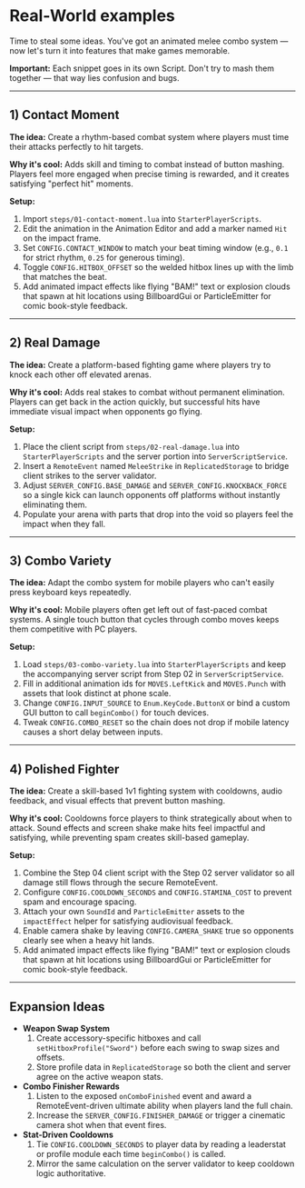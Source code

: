 # Real-World examples

Time to steal some ideas. You've got an animated melee combo system — now let's turn it into features that make games memorable.

**Important:** Each snippet goes in its own Script. Don't try to mash them together — that way lies confusion and bugs.

---

## 1) Contact Moment

**The idea:** Create a rhythm-based combat system where players must time their attacks perfectly to hit targets.

**Why it's cool:** Adds skill and timing to combat instead of button mashing. Players feel more engaged when precise timing is rewarded, and it creates satisfying "perfect hit" moments.

**Setup:**
  1. Import `steps/01-contact-moment.lua` into `StarterPlayerScripts`.
  2. Edit the animation in the Animation Editor and add a marker named `Hit` on the impact frame.
  3. Set `CONFIG.CONTACT_WINDOW` to match your beat timing window (e.g., `0.1` for strict rhythm, `0.25` for generous timing).
  4. Toggle `CONFIG.HITBOX_OFFSET` so the welded hitbox lines up with the limb that matches the beat.
  5. Add animated impact effects like flying "BAM!" text or explosion clouds that spawn at hit locations using BillboardGui or ParticleEmitter for comic book-style feedback.

---

## 2) Real Damage

**The idea:** Create a platform-based fighting game where players try to knock each other off elevated arenas.

**Why it's cool:** Adds real stakes to combat without permanent elimination. Players can get back in the action quickly, but successful hits have immediate visual impact when opponents go flying.

**Setup:**
  1. Place the client script from `steps/02-real-damage.lua` into `StarterPlayerScripts` and the server portion into `ServerScriptService`.
  2. Insert a `RemoteEvent` named `MeleeStrike` in `ReplicatedStorage` to bridge client strikes to the server validator.
  3. Adjust `SERVER_CONFIG.BASE_DAMAGE` and `SERVER_CONFIG.KNOCKBACK_FORCE` so a single kick can launch opponents off platforms without instantly eliminating them.
  4. Populate your arena with parts that drop into the void so players feel the impact when they fall.

---

## 3) Combo Variety

**The idea:** Adapt the combo system for mobile players who can't easily press keyboard keys repeatedly.

**Why it's cool:** Mobile players often get left out of fast-paced combat systems. A single touch button that cycles through combo moves keeps them competitive with PC players.

**Setup:**
  1. Load `steps/03-combo-variety.lua` into `StarterPlayerScripts` and keep the accompanying server script from Step 02 in `ServerScriptService`.
  2. Fill in additional animation ids for `MOVES.LeftKick` and `MOVES.Punch` with assets that look distinct at phone scale.
  3. Change `CONFIG.INPUT_SOURCE` to `Enum.KeyCode.ButtonX` or bind a custom GUI button to call `beginCombo()` for touch devices.
  4. Tweak `CONFIG.COMBO_RESET` so the chain does not drop if mobile latency causes a short delay between inputs.

---

## 4) Polished Fighter

**The idea:** Create a skill-based 1v1 fighting system with cooldowns, audio feedback, and visual effects that prevent button mashing.

**Why it's cool:** Cooldowns force players to think strategically about when to attack. Sound effects and screen shake make hits feel impactful and satisfying, while preventing spam creates skill-based gameplay.

**Setup:**
  1. Combine the Step 04 client script with the Step 02 server validator so all damage still flows through the secure RemoteEvent.
  2. Configure `CONFIG.COOLDOWN_SECONDS` and `CONFIG.STAMINA_COST` to prevent spam and encourage spacing.
  3. Attach your own `SoundId` and `ParticleEmitter` assets to the `impactEffect` helper for satisfying audiovisual feedback.
  4. Enable camera shake by leaving `CONFIG.CAMERA_SHAKE` true so opponents clearly see when a heavy hit lands.
  5. Add animated impact effects like flying "BAM!" text or explosion clouds that spawn at hit locations using BillboardGui or ParticleEmitter for comic book-style feedback.

---

## Expansion Ideas
- **Weapon Swap System**
  1. Create accessory-specific hitboxes and call `setHitboxProfile("Sword")` before each swing to swap sizes and offsets.
  2. Store profile data in `ReplicatedStorage` so both the client and server agree on the active weapon stats.
- **Combo Finisher Rewards**
  1. Listen to the exposed `onComboFinished` event and award a RemoteEvent-driven ultimate ability when players land the full chain.
  2. Increase the `SERVER_CONFIG.FINISHER_DAMAGE` or trigger a cinematic camera shot when that event fires.
- **Stat-Driven Cooldowns**
  1. Tie `CONFIG.COOLDOWN_SECONDS` to player data by reading a leaderstat or profile module each time `beginCombo()` is called.
  2. Mirror the same calculation on the server validator to keep cooldown logic authoritative.
